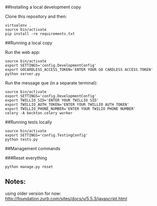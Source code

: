 ##Installing a local development copy

Clone this repository and then:

```
virtualenv .
source bin/activate
pip install -re requirements.txt
```

##Running a local copy

Run the web app:

```
source bin/activate
export SETTINGS='config.DevelopmentConfig'
export GOCARDLESS_ACCESS_TOKEN='ENTER YOUR GO CARDLESS ACCESS TOKEN'
python server.py
```

Run the message que (in a separate terminal):
```
source bin/activate
export SETTINGS='config.DevelopmentConfig'
export TWILLIO_SID='ENTER YOUR TWILLIO SID'
export TWILLIO_AUTH_TOKEN='ENTER YOUR TWILLIO AUTH TOKEN'
export TWILLIO_PHONE_NUMBER='ENTER YOUR TWILIO PHONE NUMBER'
celery -A beckton.celery worker
```

##Running tests locally

```
source bin/activate
export SETTINGS='config.TestingConfig'
python tests.py
```

##Management commands

###Reset everything
```
python manage.py reset
```




## Notes:
using older version for now:
http://foundation.zurb.com/sites/docs/v/5.5.3/javascript.html